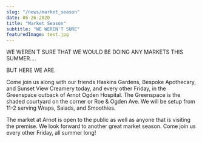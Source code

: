 ```yaml
---
slug: "/news/market_season"
date: 06-26-2020
title: "Market Season"
subtitle: "WE WEREN'T SURE"
featuredImage: test.jpg
---
```


WE WEREN'T SURE THAT WE WOULD BE DOING ANY MARKETS THIS SUMMER....

BUT HERE WE ARE.

Come join us along with our friends Haskins Gardens, Bespoke Apothecary, and Sunset View Creamery today, and every other Friday, in the Greenspace outback of Arnot Ogden Hospital. The Greenspace is the shaded courtyard on the corner or Roe & Ogden Ave. We will be setup from 11-2 serving Wraps, Salads, and Smoothies.

The market at Arnot is open to the public as well as anyone that is visiting the premise. We look forward to another great market season. Come join us every other Friday, all summer long!

